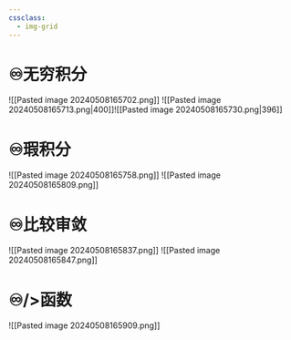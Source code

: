 ```yaml
---
cssclass:
  - img-grid
---
```

# ♾️无穷积分
![[Pasted image 20240508165702.png]]
![[Pasted image 20240508165713.png|400]]![[Pasted image 20240508165730.png|396]]

# ♾️瑕积分
![[Pasted image 20240508165758.png]]
![[Pasted image 20240508165809.png]]


# ♾️比较审敛
![[Pasted image 20240508165837.png]]
![[Pasted image 20240508165847.png]]

# ♾️/>函数
![[Pasted image 20240508165909.png]]

